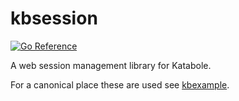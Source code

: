# kbsession

[![Go Reference](https://pkg.go.dev/badge/github.com/katabole/kbsession.svg)](https://pkg.go.dev/github.com/katabole/kbsession)

A web session management library for Katabole.

For a canonical place these are used see [kbexample](https://github.com/katabole/kbexample).
